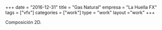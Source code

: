 +++
date = "2016-12-31"
title = "Gas Natural"
empresa = "La Huella FX"
tags = ["vfx"]
categories = ["work"]
type = "work"
layout ="work"
+++

Composición 2D.